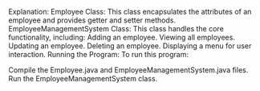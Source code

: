 Explanation:
Employee Class: This class encapsulates the attributes of an employee and provides getter and setter methods.
EmployeeManagementSystem Class: This class handles the core functionality, including:
Adding an employee.
Viewing all employees.
Updating an employee.
Deleting an employee.
Displaying a menu for user interaction.
Running the Program:
To run this program:

Compile the Employee.java and EmployeeManagementSystem.java files.
Run the EmployeeManagementSystem class.
